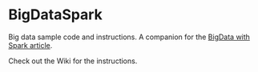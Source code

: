 # BigDataSpark
Big data sample code and instructions. A companion for the [BigData with Spark article](https://medium.com/@juhahak/big-data-with-spark-part-1-6a447eadac4b#.ugxw0ixxm).

Check out the Wiki for the instructions.
